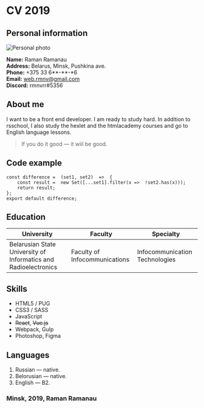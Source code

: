 # CV 2019

## Personal information
![Personal photo](https://upload.wikimedia.org/wikipedia/ru/5/5f/Original_Doge_meme.jpg)

**Name:** Raman Ramanau  
**Address:** Belarus, Minsk, Pushkina ave.  
**Phone:** +375 33 6**-**-*6  
**Email:** web.rmnv@gmail.com  
**Discord:** rmnvrr#5356

## About me
I want to be a front end developer. I am ready to study hard. In addition to rsschool, I also study the hexlet and the htmlacademy courses and go to English language lessons.

> If you do it good — it wiil be good.

## Code example
```
const difference =  (set1, set2)  =>  {
	const result =  new Set([...set1].filter(x =>  !set2.has(x)));
	return result;
};
export default difference;
```

## Education
| University                                                       | Faculty                        | Specialty                      |
|------------------------------------------------------------------|--------------------------------|--------------------------------|
| Belarusian State University  of Informatics and Radioelectronics | Faculty  of Infocommunications | Infocommunication Technologies |

## Skills
 - HTML5 / PUG
 - CSS3 / SASS
 - JavaScript
 - ~~React~~, ~~Vue.js~~
 - Webpack, Gulp
 - Photoshop, Figma

## Languages
 1. Russian — native.
 2. Belorusian — native.
 3. English — B2.

### Minsk, 2019, Raman Ramanau